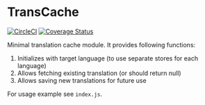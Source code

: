 # TransCache

[![CircleCI](https://dl.circleci.com/status-badge/img/gh/suculent/trans-cache/tree/main.svg?style=svg)](https://dl.circleci.com/status-badge/redirect/gh/suculent/trans-cache/tree/main)
[![Coverage Status](https://coveralls.io/repos/github/suculent/trans-cache/badge.svg?branch=main)](https://coveralls.io/github/suculent/trans-cache?branch=main)

Minimal translation cache module. It provides following functions:

1. Initializes with target language (to use separate stores for each language)
2. Allows fetching existing translation (or should return null)
3. Allows saving new translations for future use

For usage example see `index.js`.